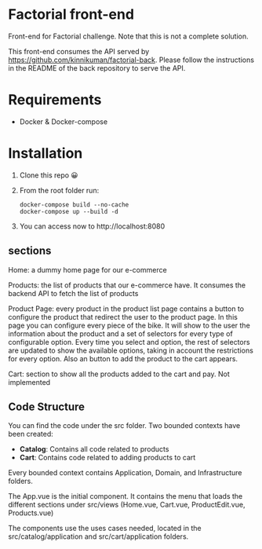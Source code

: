 # Factorial front-end
Front-end for Factorial challenge. Note that this is not a complete solution.

This front-end consumes the API served by https://github.com/kinnikuman/factorial-back. 
Please follow the instructions in the README of the back repository to serve the API.

# Requirements

- Docker & Docker-compose

# Installation

1. Clone this repo 😀

2. From the root folder run:
   ```
   docker-compose build --no-cache
   docker-compose up --build -d
   ```
3. You can access now to http://localhost:8080

## sections
Home: a dummy home page for our e-commerce

Products: the list of products that our e-commerce have. It consumes the backend API to fetch the list of products

Product Page: every product in the product list page contains a button to configure the product that redirect the user to the product page. In this page you can configure every piece of the bike. It will show to the user the information about the product and a set of selectors for every type of configurable option.
Every time you select and option, the rest of selectors are updated to show the available options, taking in account the restrictions for every option.
Also an button to add the product to the cart appears.

Cart: section to show all the products added to the cart and pay. Not implemented

## Code Structure

You can find the code under the src folder. Two bounded contexts have been created:
- **Catalog**: Contains all code related to products
- **Cart**: Contains code related to adding products to cart


Every bounded context contains Application, Domain, and Infrastructure folders.

The App.vue is the initial component. It contains the menu that loads the different sections under src/views (Home.vue, Cart.vue, ProductEdit.vue, Products.vue)

The components use the uses cases needed, located in the src/catalog/application and src/cart/application folders.